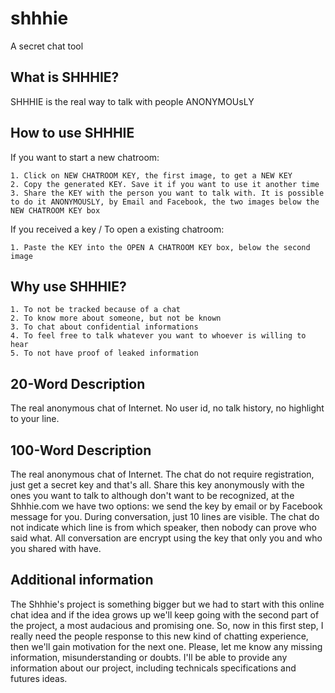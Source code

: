 shhhie
======

A secret chat tool

What is SHHHIE?
---------------

SHHHIE is the real way to talk with people ANONYMOUsLY

How to use SHHHIE
-----------------

If you want to start a new chatroom:

	1. Click on NEW CHATROOM KEY, the first image, to get a NEW KEY
	2. Copy the generated KEY. Save it if you want to use it another time
	3. Share the KEY with the person you want to talk with. It is possible to do it ANONYMOUSLY, by Email and Facebook, the two images below the NEW CHATROOM KEY box

If you received a key / To open a existing chatroom:
	
	1. Paste the KEY into the OPEN A CHATROOM KEY box, below the second image

Why use SHHHIE?
---------------

	1. To not be tracked because of a chat
	2. To know more about someone, but not be known
	3. To chat about confidential informations
	4. To feel free to talk whatever you want to whoever is willing to hear
	5. To not have proof of leaked information

20-Word Description
-------------------

The real anonymous chat of Internet. No user id, no talk history, no highlight to your line.

100-Word Description
--------------------

The real anonymous chat of Internet. The chat do not require registration, just get a secret key and that's all. Share this key anonymously with the ones you want to talk to although don't want to be recognized, at the Shhhie.com we have two options: we send the key by email or by Facebook message for you. During conversation, just 10 lines are visible. The chat do not indicate which line is from which speaker, then nobody can prove who said what. All conversation are encrypt using the key that only you and who you shared with have.

Additional information
----------------------

The Shhhie's project is something bigger but we had to start with this online chat idea and if the idea grows up we'll keep going with the second part of the project, a most audacious and promising one. So, now in this first step, I really need the people response to this new kind of chatting experience, then we'll gain motivation for the next one. Please, let me know any missing information, misunderstanding or doubts.  I'll be able to provide any information about our project, including technicals specifications and futures ideas.